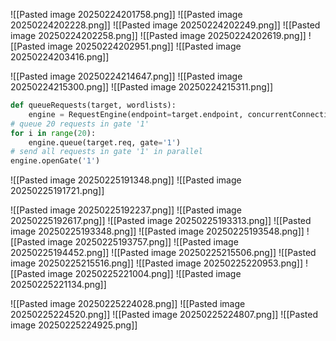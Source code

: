 
![[Pasted image 20250224201758.png]]
![[Pasted image 20250224202228.png]]
![[Pasted image 20250224202249.png]]
![[Pasted image 20250224202258.png]]
![[Pasted image 20250224202619.png]]
![[Pasted image 20250224202951.png]]
![[Pasted image 20250224203416.png]]

![[Pasted image 20250224214647.png]]
![[Pasted image 20250224215300.png]]
![[Pasted image 20250224215311.png]]
```PYTHON
def queueRequests(target, wordlists):
	engine = RequestEngine(endpoint=target.endpoint, concurrentConnections=1, engine=Engine.BURP2 )
# queue 20 requests in gate '1' 
for i in range(20):
	engine.queue(target.req, gate='1') 
# send all requests in gate '1' in parallel 
engine.openGate('1')
```


![[Pasted image 20250225191348.png]]
![[Pasted image 20250225191721.png]]

![[Pasted image 20250225192237.png]]
![[Pasted image 20250225192617.png]]
![[Pasted image 20250225193313.png]]
![[Pasted image 20250225193348.png]]
![[Pasted image 20250225193548.png]]
![[Pasted image 20250225193757.png]]
![[Pasted image 20250225194452.png]]
![[Pasted image 20250225215506.png]]
![[Pasted image 20250225215516.png]]
![[Pasted image 20250225220953.png]]
![[Pasted image 20250225221004.png]]
![[Pasted image 20250225221134.png]]

![[Pasted image 20250225224028.png]]
![[Pasted image 20250225224520.png]]
![[Pasted image 20250225224807.png]]
![[Pasted image 20250225224925.png]]
